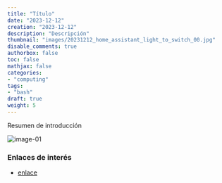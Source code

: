 ```yaml
---
title: "Título"
date: "2023-12-12"
creation: "2023-12-12"
description: "Descripción"
thumbnail: "images/20231212_home_assistant_light_to_switch_00.jpg"
disable_comments: true
authorbox: false
toc: false
mathjax: false
categories:
- "computing"
tags:
- "bash"
draft: true
weight: 5
---
```

Resumen de introducción
<!--more-->


![image-01]

### Enlaces de interés
- [enlace](www.sherblog.pro)

[link]: https://www.google.es

[image-01]: /images/20231212_home_assistant_light_to_switch_01.jpg



